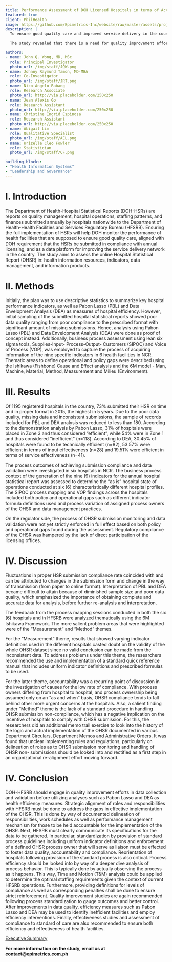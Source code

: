 ```yaml
---
title: Performance Assessment of DOH Licensed Hospitals in terms of Access and Quality using Annual Hospital Statistical Reports from 2011-2015
featured: true
client: PhilHealth
image: https://github.com/Epimetrics-Inc/website/raw/master/assets/projects/bb8/OHSR_infographic.jpg
description: |
  To ensure good quality care and improved service delivery in the country, health facilities are monitored by the Department of Health (DOH). In compliance with these health facilities’ annual licensing, DOH requires submission of Hospital Statistical Reports (HSRs), which are reports on quality management, hospital operations, staffing patterns, and finances. This study assessed the online Hospital Statistical Reports (OHSR) in terms of health information resources, indicators, data management, and information products. 

  The study revealed that there is a need for quality improvement efforts in data collection and validation of the OHSRs. Quality of data from OHSRs were compromised because of problems in both the hospital side and the regulator side. First, there were variations in hospital processes – such as how work was being done, who does the work, and the type of indicators used. Second, there were policy gaps from the regulator – such as the lack of a feedback mechanism and unclear implementing rules and regulations. Poor quality data from OHSRs resulted in the limitations of the study in terms of generalizability and accuracy. Because informed policy making rests on the analysis of quality data, the study recommends that quality improvement efforts of the OHSR process be undertaken. These will provide sufficient data for the monitoring of health facilities and allow regulators to ensure good quality care and improve service delivery. 

authors:
- name: John Q. Wong, MD, MSc
  role: Principal Investigator
  photo_url: /img/staff/JQW.png
- name: Johnny Raymund Tamon, MD-MBA
  role: Co-Investigator
  photo_url: /img/staff/JRT.png
- name: Nico Angelo Rabang
  role: Research Associate
  photo_url: http://via.placeholder.com/250x250
- name: Jean Alexis Go
  role: Research Assistant
  photo_url: http://via.placeholder.com/250x250
- name: Christine Ingrid Espinosa
  role: Research Assistant
  photo_url: http://via.placeholder.com/250x250
- name: Abigail Lim
  role: Qualitative Specialist
  photo_url: /img/staff/AEL.png
- name: Krizelle Cleo Fowler
  role: Statistician
  photo_url: /img/staff/CF.png

building_blocks:
- "Health Information Systems"
- "Leadership and Governance"
---
```


# I. Introduction

The Department of Health-Hospital Statistical Reports (DOH-HSRs) are reports on quality management, hospital
operations, staffing patterns, and finances submitted annually by hospitals nationwide to the Department of Health-Health
Facilities and Services Regulatory Bureau (HFSRB). Ensuring the full implementation of HSRs will help DOH monitor the
performance of health facilities that are supposed to ensure good quality care, aligned with DOH requirement that the
HSRs be submitted in compliance with annual licensing, and as a data platform for improving the service delivery network
in the country. The study aims to assess the online Hospital Statistical Report (OHSR) in: health information resources,
indicators, data management, and information products.

# II. Methods

Initially, the plan was to use descriptive statistics to summarize key hospital performance indicators, as well as Pabon
Lasso (PBL) and Data Envelopment Analysis (DEA) as measures of hospital efficiency. However, initial sampling of the
submitted hospital statistical reports showed poor data quality ranging from poor compliance to the prescribed format
with significant amount of missing submissions. Hence, analysis using Pabon Lasso (PBL) and Data Envelopment
Analysis (DEA) were done as proof of concept instead. Additionally, business process assessment using lean six sigma
tools, Supplies-Input- Process-Output- Customers (SIPOC) and Voice of Process (VOP), was employed to capture the
process of acquiring information of the nine specific indicators in 6 health facilities in NCR. Thematic areas to define
operational and policy gaps were described using the Ishikawa (Fishbone) Cause and Effect analysis and the 6M model -
Man, Machine, Material, Method, Measurement and Milieu (Environment).

# III. Results 

Of 1195 registered hospitals in the country, 73% submitted their HSR on time and in proper format in 2015, the highest in 5
years. Due to the poor data quality, missing data and inconsistent submissions, the sample of records included for PBL
and DEA analysis was reduced to less than 180. According to the demonstration analysis by Pabon Lasso, 31% of
hospitals were placed in Zone 3 and thus considered “efficient”, while 54% were in Zone 1 and thus considered
“inefficient” (n=118). According to DEA, 30.45% of hospitals were found to be technically efficient (n=82), 53.57% were
efficient in terms of input effectiveness (n=28) and 19.51% were efficient in terms of service effectiveness (n=41).

The process outcomes of achieving submission compliance and data validation were investigated in six hospitals in NCR.
The business process context of the generation of the nine (9) indicators for the annual hospital statistical report was
assessed to determine the “as is” hospital state of operations conducted at six (6) characteristically different hospital
profiles. The SIPOC process mapping and VOP findings across the hospitals included both policy and operational gaps
such as different indicator formula definitions used and process variation of assigned process owners of the OHSR and
data management practices.

On the regulator side, the process of OHSR submission monitoring and data validation were not yet strictly enforced in full
effect based on both policy and operational gaps found during the assessment. Regulatory compliance of the OHSR was
hampered by the lack of direct participation of the licensing offices.

# IV. Discussion

Fluctuations in proper HSR submission compliance rate coincided with and can be attributed to changes in the
submission form and change in the way of transmission (from paper to online format). Interpretation of PBL and DEA
became difficult to attain because of diminished sample size and poor data quality, which emphasized the importance of
obtaining complete and accurate data for analysis, before further re-analysis and interpretation.

The feedback from the process mapping sessions conducted in both the six (6) hospitals and in HFSRB were analyzed
thematically using the 6M Ishikawa Framework. The more salient problem areas that were highlighted were of the
“Measurement” and “Method” themes.

For the “Measurement” theme, results that showed varying indicator definitions used in the different hospitals casted
doubt on the validity of the whole OHSR dataset since no valid conclusion can be made from the inconsistent data. To
address problems under this theme, the researchers recommended the use and implementation of a standard quick
reference manual that includes uniform indicator definitions and prescribed formulas to be used.

For the latter theme, accountability was a recurring point of discussion in the investigation of causes for the low rate of
compliance. With process owners differing from hospital to hospital, and process ownership being assumed only on an
“as and when” basis, OHSR compliance tends to fall behind other more urgent concerns at the hospitals. Also, a salient
finding under “Method” theme is the lack of a standard procedure in handling OHSR submission non-compliance, which
has a negative implication on the incentive of hospitals to comply with OHSR submission. For this, the researchers did an
additional memo trail exercise to look into the history of the logic and actual implementation of the OHSR documented in
various Department Circulars, Department Memos and Administrative Orders. It was found that unclear implementing
rules and regulations, particularly on delineation of roles as to OHSR submission monitoring and handling of OHSR non-
submissions should be looked into and rectified as a first step in an organizational re-alignment effort moving forward.

# IV. Conclusion
DOH-HFSRB should engage in quality improvement efforts in data collection and validation before utilizing analyses such
as Pabon Lasso and DEA as health efficiency measures. Strategic alignment of roles and responsibilities with HFSRB
must be done to address the gaps in effective implementation of the OHSR. This is done by way of documented
delineation of responsibilities, work schedules as well as performance management mechanism for those to be held
accountable for the implementation of the OHSR. Next, HFSRB must clearly communicate its specifications for the data
to be gathered. In particular, standardization by provision of standard process guidelines including uniform indicator
definitions and enforcement of a defined OHSR process owner that will serve as liaison must be effected to foster data
quality, accountability and compliance. Reorientation of hospitals following provision of the standard process is also
critical. Process efficiency should be looked into by way of a deeper dive analysis of process behavior. This is typically
done by actually observing the process as it happens. This way, Time and Motion (T&amp;M) analysis could be applied to
determine the optimal staffing requirements given the context of current HFSRB operations. Furthermore, providing
definitions for levels of compliance as well as corresponding penalties shall be done to ensure strict reinforcement.
Quality improvement studies are again recommended following process standardization to gauge outcomes and better
control. After improvements in data quality, efficiency measures such as Pabon Lasso and DEA may be used to identify
inefficient facilities and employ efficiency interventions. Finally, effectiveness studies and assessment of compliance to
standard of care are also recommended to ensure both efficiency and effectiveness of health facilities.

[Executive Summary](https://github.com/Epimetrics-Inc/website/raw/master/assets/projects/bb8/Executive%20Summary.pdf) 

**For more information on the study, email us at [contact@epimetrics.com.ph](contact@epimetrics.com.ph)**